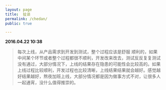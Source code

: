 ```yaml
---
layout: page
title:  扯谈
permalink: /chedan/
public: true

---
```



**2016.04.22 10:38**

> 每次上线，从产品需求到开发到测试，整个过程应该是舒服 顺利的，如果中间某个环节或者整个过程都很不顺利，开发改来改去，测试反反复复测试没有通过，大部分情况下，上线的结果存在隐患的可能性会比较高的。如果上线过程比较顺利，开发过程也比较清晰，上线结果结果就会越好。感觉越好结果越好，熬夜加班上线，大部分情况都是因为做事方式不对，让很多人一起通宵，没什么值得推崇的。
